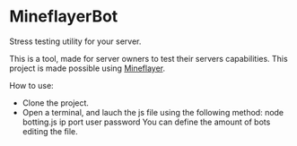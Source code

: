 # MineflayerBot
Stress testing utility for your server.

This is a tool, made for server owners to test their servers capabilities.
This project is made possible using [Mineflayer](https://github.com/PrismarineJS/mineflayer).

How to use:
- Clone the project.
- Open a terminal, and lauch the js file using the following method:
          node botting.js ip port user password
You can define the amount of bots editing the file.
